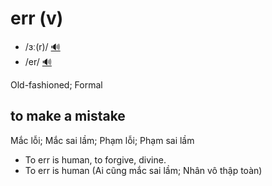 # err (v)

- /ɜː(r)/ [🔊](https://www.oxfordlearnersdictionaries.com/media/english/uk_pron/e/err/err__/err__gb_1.mp3)
- /er/ [🔊](https://www.oxfordlearnersdictionaries.com/media/english/us_pron/e/err/err__/err__us_1_rr.mp3)

Old-fashioned; Formal

## to make a mistake

Mắc lỗi; Mắc sai lầm; Phạm lỗi; Phạm sai lầm

- To err is human, to forgive, divine.
- To err is human (Ai cũng mắc sai lầm; Nhân vô thập toàn)